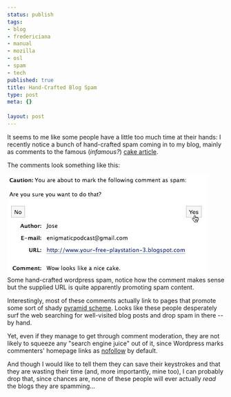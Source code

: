 ```yaml
--- 
status: publish
tags: 
- blog
- fredericiana
- manual
- mozilla
- osl
- spam
- tech
published: true
title: Hand-Crafted Blog Spam
type: post
meta: {}

layout: post
---
```

It seems to me like some people have a little too much time at their hands: I recently notice a bunch of hand-crafted spam coming in to my blog, mainly as comments to the famous (<em>infamous?</em>) <a href="http://fredericiana.com/2006/10/24/from-redmond-with-love/">cake article</a>.

The comments look something like this:
<div class="img-label">
<img src='/media/wp/2007/12/handcraftedspam.jpg' alt='Hand Crafted Wordpress Spam' />
Some hand-crafted wordpress spam, notice how the comment makes sense but the supplied URL is quite apparently promoting spam content.
</div>

Interestingly, most of these comments actually link to pages that promote some sort of shady <a href="http://en.wikipedia.org/wiki/Pyramid_Scheme">pyramid scheme</a>. Looks like these people desperately surf the web searching for well-visited blog posts and drop spam in there -- by hand.

Yet, even if they manage to get through comment moderation, they are not likely to squeeze any "search engine juice" out of it, since Wordpress marks commenters' homepage links as <a href="http://en.wikipedia.org/wiki/Nofollow">nofollow</a> by default.

And though I would like to tell them they can save their keystrokes and that they are wasting their time (and, more importantly, mine too), I can probably drop that, since chances are, none of these people will ever actually <em>read</em> the blogs they are spamming...
